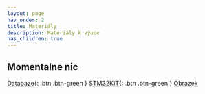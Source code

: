 ```yaml
---
layout: page
nav_order: 2
title: Materiály
description: Materiály k výuce
has_children: true
---
```


## Momentalne nic

[Databaze](../files/skola.rar){: .btn .btn-green }
[STM32KIT](../files/spse_stm32kit.zip){: .btn .btn-green }
[Obrazek](../assets/images/x/speaker.JPG)